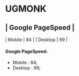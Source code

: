 # UGMONK

| Google PageSpeed |
---
| Mobile | 84 |
| Desktop | 99 |

#### Google PageSpeed:
  * Mobile : 84;
  * Desktop : 99;
